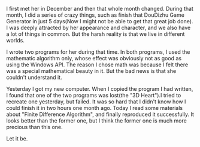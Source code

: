  I first met her in December and then that whole month changed. During that month, I did a series of crazy things, such as finish that DouDizhu Game Generator in just 5 days(Now I might not be able to get that great job done). I was deeply attracted by her appearance and character, and we also have a lot of things in common. But the harsh reality is that we live in different worlds.
  
  I wrote two programs for her during that time. In both programs, I used the mathematic algorithm only, whose effect was obviously not as good as using the Windows API. The reason I chose math was because I felt there was a special mathematical beauty in it. But the bad news is that she couldn't understand it.
  
  Yesterday I got my new computer. When I copied the program I had written, I found that one of the two programs was lost(the "3D Heart").I tried to recreate one yesterday, but failed. It was so hard that I didn't know how I could finish it in two hours one month ago. Today I read some materials about "Finite Difference Algorithm", and finally reproduced it successfully. It looks better than the former one, but I think the former one is much more precious than this one.
  
  Let it be.
